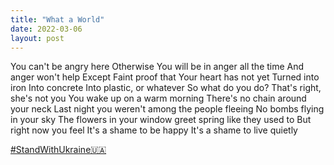 ```yaml
---
title: "What a World"
date: 2022-03-06
layout: post
---
```


You can't be angry here
Otherwise
You will be in anger all the time
And anger won't help
Except Faint proof that
Your heart has not yet
Turned into iron
Into concrete
Into plastic, or whatever
So what do you do?
That's right, she's not you
You wake up on a warm morning
There's no chain around your neck
Last night you weren't among the people fleeing
No bombs flying in your sky
The flowers in your window greet spring like they used to
But right now you feel
It's a shame to be happy
It's a shame to live quietly

[#StandWithUkraine🇺🇦](https://twitter.com/hashtag/StandWithUkraine)